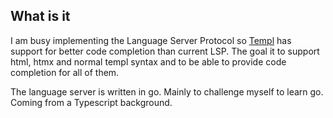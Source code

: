 ## What is it
I am busy implementing the Language Server Protocol so [Templ](https://templ.guide) has support for better code completion than current LSP. The goal it to support html, htmx and normal templ syntax and to be able to provide code completion for all of them.

The language server is written in go. Mainly to challenge myself to learn go. Coming from a Typescript background.